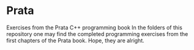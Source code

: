 # Prata
Exercises from the Prata C++ programming book
In the folders of this repository one may find 
the completed programming exercises from 
the first chapters of the Prata book.
Hope, they are alright.
